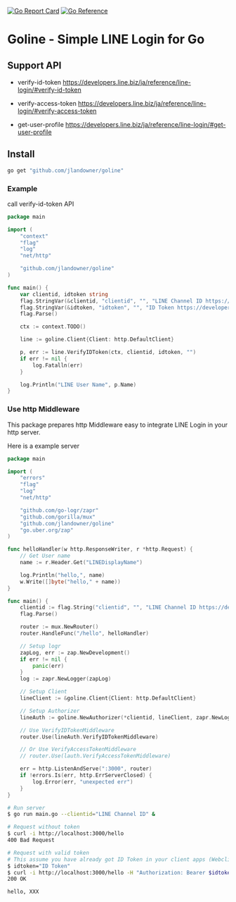 [![Go Report Card](https://goreportcard.com/badge/github.com/jlandowner/goline)](https://goreportcard.com/report/github.com/jlandowner/goline)
[![Go Reference](https://pkg.go.dev/badge/github.com/jlandowner/goline.svg)](https://pkg.go.dev/github.com/jlandowner/goline)

# Goline - Simple LINE Login for Go

## Support API

- verify-id-token
  https://developers.line.biz/ja/reference/line-login/#verify-id-token

- verify-access-token
  https://developers.line.biz/ja/reference/line-login/#verify-access-token

- get-user-profile
  https://developers.line.biz/ja/reference/line-login/#get-user-profile


## Install
```sh
go get "github.com/jlandowner/goline"
```

### Example

call verify-id-token API

```go
package main

import (
	"context"
	"flag"
	"log"
	"net/http"

	"github.com/jlandowner/goline"
)

func main() {
	var clientid, idtoken string
	flag.StringVar(&clientid, "clientid", "", "LINE Channel ID https://developers.line.biz/ja/reference/line-login/#verify-id-token")
	flag.StringVar(&idtoken, "idtoken", "", "ID Token https://developers.line.biz/ja/reference/line-login/#verify-id-token")
	flag.Parse()

	ctx := context.TODO()

	line := goline.Client{Client: http.DefaultClient}

	p, err := line.VerifyIDToken(ctx, clientid, idtoken, "")
	if err != nil {
		log.Fatalln(err)
	}

	log.Println("LINE User Name", p.Name)
}
```

### Use http Middleware

This package prepares http Middleware easy to integrate LINE Login in your http server.

Here is a example server

```go
package main

import (
	"errors"
	"flag"
	"log"
	"net/http"

	"github.com/go-logr/zapr"
	"github.com/gorilla/mux"
	"github.com/jlandowner/goline"
	"go.uber.org/zap"
)

func helloHandler(w http.ResponseWriter, r *http.Request) {
	// Get User name
	name := r.Header.Get("LINEDisplayName")

	log.Println("hello,", name)
	w.Write([]byte("hello," + name))
}

func main() {
	clientid := flag.String("clientid", "", "LINE Channel ID https://developers.line.biz/ja/reference/line-login/#verify-id-token")
	flag.Parse()

	router := mux.NewRouter()
	router.HandleFunc("/hello", helloHandler)

	// Setup logr
	zapLog, err := zap.NewDevelopment()
	if err != nil {
		panic(err)
	}
	log := zapr.NewLogger(zapLog)

	// Setup Client
	lineClient := &goline.Client{Client: http.DefaultClient}

	// Setup Authorizer
	lineAuth := goline.NewAuthorizer(*clientid, lineClient, zapr.NewLogger(zapLog))

	// Use VerifyIDTokenMiddleware
	router.Use(lineAuth.VerifyIDTokenMiddleware)

	// Or Use VerifyAccessTokenMiddleware
	// router.Use(lauth.VerifyAccessTokenMiddleware)

	err = http.ListenAndServe(":3000", router)
	if !errors.Is(err, http.ErrServerClosed) {
		log.Error(err, "unexpected err")
	}
}
```

```sh
# Run server
$ go run main.go --clientid="LINE Channel ID" &

# Request without token
$ curl -i http://localhost:3000/hello
400 Bad Request

# Request with valid token
# This assume you have already got ID Token in your client apps (Webclient(JavaScript), Android, iOS or others)
$ idtoken="ID Token"
$ curl -i http://localhost:3000/hello -H "Authorization: Bearer $idtoken"
200 OK

hello, XXX
```
